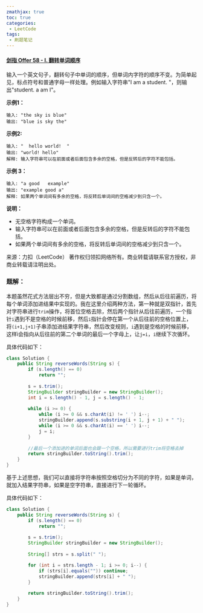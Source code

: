 ```yaml
---
zmathjax: true
toc: true
categories:
 - LeetCode
tags:
 - 刷题笔记
---
```


#### [剑指 Offer 58 - I. 翻转单词顺序](https://leetcode-cn.com/problems/fan-zhuan-dan-ci-shun-xu-lcof/)

输入一个英文句子，翻转句子中单词的顺序，但单词内字符的顺序不变。为简单起见，标点符号和普通字母一样处理。例如输入字符串"I am a student. "，则输出"student. a am I"。

<!--more-->

**示例1：**

```
输入: "the sky is blue"
输出: "blue is sky the"
```

**示例2:**

```
输入: "  hello world!  "
输出: "world! hello"
解释: 输入字符串可以在前面或者后面包含多余的空格，但是反转后的字符不能包括。
```

**示例 3：**

```
输入: "a good   example"
输出: "example good a"
解释: 如果两个单词间有多余的空格，将反转后单词间的空格减少到只含一个。
```

**说明：**

- 无空格字符构成一个单词。
- 输入字符串可以在前面或者后面包含多余的空格，但是反转后的字符不能包括。
- 如果两个单词间有多余的空格，将反转后单词间的空格减少到只含一个。

来源：力扣（LeetCode）
著作权归领扣网络所有。商业转载请联系官方授权，非商业转载请注明出处。

### 题解：

本题虽然花式方法层出不穷，但是大致都是通过分割数组，然后从后往前遍历，将每个单词添加进结果中实现的。我在这里介绍两种方法，第一种就是双指针，首先对字符串进行`trim`操作，将首位空格去除，然后两个指针从后往前遍历，一个指针`i`遇到不是空格的时候前移，然后`i`指针会停在第一个从后往前的空格位置上，将`(i+1,j+1)`子串添加进结果字符串，然后改变规则，`i`遇到是空格的时候前移，这样i会指向从后往前的第二个单词的最后一个字母上，让`j=i`，`i`继续下次循环。

具体代码如下：

```java
class Solution {
    public String reverseWords(String s) {
        if (s.length() == 0)
            return "";
        
        s = s.trim();
        StringBuilder stringBuilder = new StringBuilder();
        int i = s.length() - 1, j = s.length() - 1;
        
        while (i >= 0) {
            while (i >= 0 && s.charAt(i) != ' ') i--;
            stringBuilder.append(s.substring(i + 1, j + 1) + " ");
            while (i >= 0 && s.charAt(i) == ' ') i--;
            j = i;
        }
        
        //最后一个添加进的单词后面也会跟一个空格，所以需要进行trim将空格去掉
        return stringBuilder.toString().trim();
    }
}
```

基于上述思想，我们可以直接将字符串按照空格切分为不同的字符，如果是单词，就加入结果字符串，如果是空字符串，直接进行下一轮循环。

具体代码如下：

```java
class Solution {
    public String reverseWords(String s) {
        if (s.length() == 0)
            return "";
        
        s = s.trim();
        StringBuilder stringBuilder = new StringBuilder();
        
        String[] strs = s.split(" ");

        for (int i = strs.length - 1; i >= 0; i--) {
            if (strs[i].equals("")) continue;
            stringBuilder.append(strs[i] + " ");
        }
        
        return stringBuilder.toString().trim();
    }
}
```



